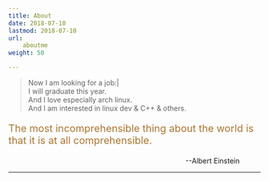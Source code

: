 ```yaml
---
title: About
date: 2018-07-10
lastmod: 2018-07-10
url:
    aboutme
weight: 50

---
```

    
>Now I am looking for a job:|   
>I will graduate this year.     
>And I love especially arch linux.		
>And I am interested in linux dev & C++ & others.  

<p style="color:#aa7631;font-size:20px;">The most incomprehensible thing about the world is that it is at all comprehensible.</p>
<p align="right">--Albert Einstein&emsp;&emsp;&emsp;</p>

---